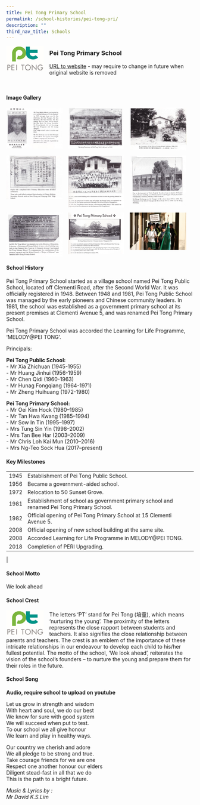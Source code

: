 ```yaml
---
title: Pei Tong Primary School
permalink: /school-histories/pei-tong-pri/
description: ""
third_nav_title: Schools
---
```

<img align="left" style="width:20%;margin-right:15px;" src="/images/peitongpri1.png">

### **Pei Tong Primary School**
[URL to website](https://peitongpri.moe.edu.sg/) - may require to change in future when original website is removed

<br clear="left">

#### **Image Gallery**

<p><a href="https://d1yxymztqoj7qn.amplifyapp.com/images/peitongpri2.jpg">  
<img align="left" style="width:30%;margin-right:15px;" src="/images/peitongpri2.jpg">
</a></p>

<p><a href="https://d1yxymztqoj7qn.amplifyapp.com/images/peitongpri3.jpg">  
<img align="left" style="width:30%;margin-right:15px;" src="/images/peitongpri3.jpg">
</a></p>

<p><a href="https://d1yxymztqoj7qn.amplifyapp.com/images/peitongpri4.jpg">  
<img align="left" style="width:30%;margin-right:15px;" src="/images/peitongpri4.jpg">
</a></p>

<br clear="left">

<p><a href="https://d1yxymztqoj7qn.amplifyapp.com/images/peitongpri5.jpg">  
<img align="left" style="width:30%;margin-right:15px;" src="/images/peitongpri5.jpg">
</a></p>

<p><a href="https://d1yxymztqoj7qn.amplifyapp.com/images/peitongpri6.jpg">  
<img align="left" style="width:30%;margin-right:15px;" src="/images/peitongpri6.jpg">
</a></p>

<p><a href="https://d1yxymztqoj7qn.amplifyapp.com/images/peitongpri7.jpg">  
<img align="left" style="width:30%;margin-right:15px;" src="/images/peitongpri7.jpg">
</a></p>

<br clear="left">

<p><a href="https://d1yxymztqoj7qn.amplifyapp.com/images/peitongpri8.jpg">  
<img align="left" style="width:30%;margin-right:15px;" src="/images/peitongpri8.jpg">
</a></p>

<p><a href="https://d1yxymztqoj7qn.amplifyapp.com/images/peitongpri9.jpg">  
<img align="left" style="width:30%;margin-right:15px;" src="/images/peitongpri9.jpg">
</a></p>

<p><a href="https://d1yxymztqoj7qn.amplifyapp.com/images/peitongpri10.jpg">  
<img align="left" style="width:30%;margin-right:15px;" src="/images/peitongpri10.jpg">
</a></p>

<br clear="left">

#### **School History**
Pei Tong Primary School started as a village school named Pei Tong Public School, located off Clementi Road, after the Second World War. It was officially registered in 1948. Between 1948 and 1981, Pei Tong Public School was managed by the early pioneers and Chinese community leaders. In 1981, the school was established as a government primary school at its present premises at Clementi Avenue 5, and was renamed Pei Tong Primary School.

Pei Tong Primary School was accorded the Learning for Life Programme, ‘MELODY@PEI TONG’.

Principals:

**Pei Tong Public School:**<br>
\- Mr Xia Zhichuan (1945-1955)<br>
\- Mr Huang Jinhui (1956-1959)<br>
\- Mr Chen Qidi (1960-1963)<br>
\- Mr Hunag Fongqiang (1964-1971)<br>
\- Mr Zheng Huihuang (1972-1980)

**Pei Tong Primary School:**<br>
\- Mr Oei Kim Hock (1980–1985)<br>
\- Mr Tan Hwa Kwang (1985–1994)<br>
\- Mr Sow In Tin (1995–1997)<br>
\- Mrs Tung Sin Yin (1998–2002)<br>
\- Mrs Tan Bee Har (2003–2009)<br>
\- Mr Chris Loh Kai Mun (2010–2016)<br>
\- Mrs Ng-Teo Sock Hua (2017–present)

#### **Key Milestones**

|  |  |
|:---:|---|
| 1945 | Establishment of Pei Tong Public School. |
| 1956 | Became a government-aided school. |
| 1972 | Relocation to 50 Sunset Grove. |
| 1981 | Establishment of school as government primary school and renamed Pei Tong Primary School. |
| 1982 | Official opening of Pei Tong Primary School at 15 Clementi Avenue 5. |
| 2008 | Official opening of new school building at the same site. |
| 2008 | Accorded Learning for Life Programme in MELODY@PEI TONG. |
| 2018 | Completion of PERI Upgrading. |
|

#### **School Motto**
We look ahead

#### **School Crest**
<img align="left" style="width:20%;margin-right:15px;" src="/images/peitongpri1.png">

The letters ‘PT’ stand for Pei Tong (培童), which means ‘nurturing the young’. The proximity of the letters represents the close rapport between students and teachers. It also signifies the close relationship between parents and teachers. The crest is an emblem of the importance of these intricate relationships in our endeavour to develop each child to his/her fullest potential. The motto of the school, ‘We look ahead’, reiterates the vision of the school’s founders – to nurture the young and prepare them for their roles in the future.

#### **School Song**
**Audio, require school to upload on youtube**

Let us grow in strength and wisdom<br>
With heart and soul, we do our best<br>
We know for sure with good system<br>
We will succeed when put to test.<br>
To our school we all give honour<br>
We learn and play in healthy ways.
  
Our country we cherish and adore<br>
We all pledge to be strong and true.<br>
Take courage friends for we are one<br>
Respect one another honour our elders<br>
Diligent stead-fast in all that we do<br>
This is the path to a bright future.

_Music &amp; Lyrics by :_<br>
_Mr David K.S.Lim_